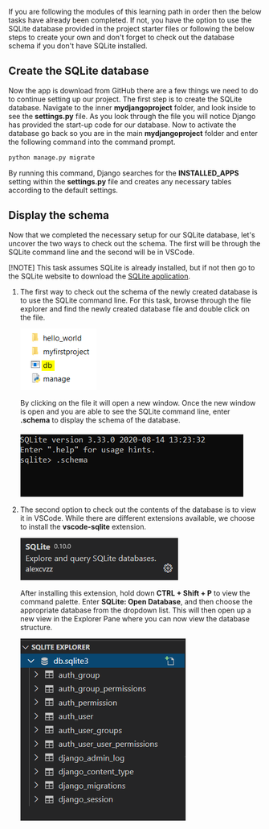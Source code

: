 [1]: https://www.sqlite.org/download.html "Link to SQLite webpage"
[2]: https://docs.djangoproject.com/en/3.1/topics/db/queries/ "Django Queries"

If you are following the modules of this learning path in order then the below tasks have already been completed. If not, you have the option to use the SQLite database provided in the project starter files or following the below steps to create your own and don't forget to check out the database schema if you don't have SQLite installed.

## Create the SQLite database

Now the app is download from GitHub there are a few things we need to do to continue setting up our project. The first step is to create the SQLite database. Navigate to the inner **mydjangoproject** folder, and look inside to see the **settings.py** file. As you look through the file you will notice Django has provided the start-up code for our database. Now to activate the database go back so you are in the main **mydjangoproject** folder and enter the following command into the command prompt.

```bash
python manage.py migrate
```

By running this command, Django searches for the **INSTALLED_APPS** setting within the **settings.py** file and creates any necessary tables according to the default settings.

## Display the schema

Now that we completed the necessary setup for our SQLite database, let's uncover the two ways to check out the schema. The first will be through the SQLite command line and the second will be in VSCode. 

[!NOTE] This task assumes SQLite is already installed, but if not then go to the SQLite website to download the [SQLite application][1].

1. The first way to check out the schema of the newly created database is to use the SQLite command line. For this task, browse through the file explorer and find the newly created database file and double click on the file.

    ![SQLite Database file](../Module2/Module2_Images/Module2_DBImage.PNG)

    By clicking on the file it will open a new window. Once the new window is open and you are able to see the SQLite command line, enter **.schema** to display the schema of the database.

    ![SQLite Command Line](../Module2/Module2_Images/Module2_SQLiteCommandLine.PNG)

2. The second option to check out the contents of the database is to view it in VSCode. While there are different extensions available, we choose to install the **vscode-sqlite** extension.

    ![SQLite Extension](../Module2/Module2_Images/Module2_VSC_SQLiteExt.PNG)

    After installing this extension, hold down **CTRL + Shift + P** to view the command palette. Enter **SQLite: Open Database**, and then choose the appropriate database from the dropdown list. This will then open up a new view in the Explorer Pane where you can now view the database structure.

    ![SQLite Explorer](../Module2/Module2_Images/Module2_VSC_SQLiteDBOpen.PNG)

